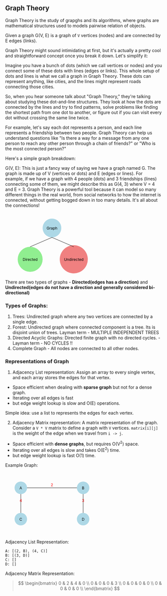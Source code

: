 ## Graph Theory

Graph Theory is the study of grapghs and its algorithms, where graphs are
mathematical structures used to models pairwise relation of objects.

Given a graph G(V, E) is a graph of `V` vertices (nodes) and are connected by E
edges (links).

Graph Theory might sound intimidating at first, but it's actually a pretty cool
and straightforward concept once you break it down. Let's simplify it:

Imagine you have a bunch of dots (which we call vertices or nodes) and you
connect some of these dots with lines (edges or links). This whole setup of dots
and lines is what we call a graph in Graph Theory. These dots can represent
anything, like cities, and the lines might represent roads connecting those
cities.

So, when you hear someone talk about "Graph Theory," they're talking about
studying these dot-and-line structures. They look at how the dots are connected
by the lines and try to find patterns, solve problems like finding the shortest
path from one dot to another, or figure out if you can visit every dot without
crossing the same line twice.

For example, let's say each dot represents a person, and each line represents a
friendship between two people. Graph Theory can help us understand questions
like "Is there a way for a message from any one person to reach any other person
through a chain of friends?" or "Who is the most connected person?"

Here's a simple graph breakdown:

G(V, E): This is just a fancy way of saying we have a graph named G. The graph
is made up of V (vertices or dots) and E (edges or lines). For example, if we
have a graph with 4 people (dots) and 3 friendships (lines) connecting some of
them, we might describe this as G(4, 3) where V = 4 and E = 3. Graph Theory is a
powerful tool because it can model so many different things in the real world,
from social networks to how the internet is connected, without getting bogged
down in too many details. It's all about the connections!

<svg xmlns="http://www.w3.org/2000/svg" width="300" height="200">
	<circle cx="150" cy="50" r="30" fill="lightblue"/>
	<text x="150" y="55" fill="black" style="text-anchor: middle; font-size: 12px">Graph</text>
	<circle cx="80" cy="150" r="40" fill="lightgreen"/>
	<text x="80" y="155" fill="black" style="text-anchor: middle; font-size: 12px">Directed</text>
	<circle cx="220" cy="150" r="45" fill="lightcoral"/>
	<text x="220" y="155" fill="black" style="text-anchor: middle; font-size: 12px">Undirected</text>
	<line x1="150" y1="80" x2="80" y2="110" stroke="black"/>
	<line x1="150" y1="80" x2="220" y2="110" stroke="black"/>
</svg>

There are two types of graphs - **Directed(edges has a direction)** and
**Undirected(edges do not have a direction and generally considered
bi-directional)**

### Types of Graphs:

1. Trees: Undirected graph where any two vertices are connected by a single
   edge.
2. Forest: Undirected graph where connected component is a tree. Its is disjoint
   union of trees. Layman term - MULTIPLE INDEPENDENT TREES
3. Directed Acyclic Graphs: Directed finite graph with no directed cycles. -
   Layman term - NO CYCLES !!
4. Complete Graph - All nodes are connected to all other nodes.

### Representations of Graph

1. Adjacency List representation: Assign an array to every single vertex, and
   each array stores the edges for that vertex.

- Space efficient when dealing with **sparse graph** but not for a dense graph.
- Iterating over all edges is fast
- but edge weight lookup is slow and O(E) operations.

Simple idea: use a list to represents the edges for each vertex.

2. Adjacency Matrix representation: A matrix representation of the graph.
   Consider a `V * V` matrix to define a graph with `V` vertices. `matrix[i][j]`
   is the weight of the edge when we travel from `i -> j`.

- Space efficient with **dense graphs**, but requires O(V<sup>2</sup>) space.
- Iterating over all edges is slow and takes O(E<sup>2</sup>) time.
- but edge weight lookup is fast O(1) time.

Example Graph:

<svg xmlns="http://www.w3.org/2000/svg" width="300" height="200">
  <defs>
    <marker id="arrowhead" markerWidth="10" markerHeight="7" refX="10" refY="3.5" orient="auto" markerUnits="strokeWidth">
      <path d="M0,0 L0,7 L10,3.5 z" fill="black"/>
    </marker>
  </defs>
  <line x1="50" y1="50" x2="50" y2="150" stroke="black" marker_end="url(#arrowhead)"/>
  <text x="50" y="95" fill="red" style="text-anchor: middle; font-size: 12px">4</text>
  <line x1="50" y1="50" x2="250" y2="50" stroke="black" marker_end="url(#arrowhead)"/>
  <text x="150" y="45" fill="red" style="text-anchor: middle; font-size: 12px">2</text>
  <line x1="250" y1="50" x2="250" y2="150" stroke="black" marker_end="url(#arrowhead)"/>
  <text x="250" y="95" fill="red" style="text-anchor: middle; font-size: 12px">3</text>
  <circle cx="50" cy="50" r="20" fill="lightblue"/>
  <text x="50" y="55" fill="black" style="text-anchor: middle; font-size: 12px">A</text>
  <circle cx="250" cy="50" r="20" fill="lightblue"/>
  <text x="250" y="55" fill="black" style="text-anchor: middle; font-size: 12px">B</text>
  <circle cx="50" cy="150" r="20" fill="lightblue"/>
  <text x="50" y="155" fill="black" style="text-anchor: middle; font-size: 12px">C</text>
  <circle cx="250" cy="150" r="20" fill="lightblue"/>
  <text x="250" y="155" fill="black" style="text-anchor: middle; font-size: 12px">D</text>
</svg>

Adjacency List Representation:

```
A: [(2, B), (4, C)]
B: [(3, D)]
C: []
D: []
```

Adjacency Matrix Representation:

> $$
> \begin{bmatrix}
>   0 & 2 & 4 & 0 \\
>   0 & 0 & 0 & 3 \\
>   0 & 0 & 0 & 0 \\
>   0 & 0 & 0 & 0 \\
> \end{bmatrix}
> $$

